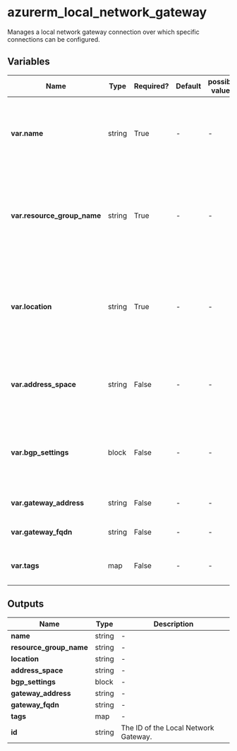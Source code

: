 # azurerm_local_network_gateway

Manages a local network gateway connection over which specific connections can be configured.

## Variables

| Name | Type | Required? | Default  | possible values | Description |
| ---- | ---- | --------- | -------- | ----------- | ----------- |
| **var.name** | string | True | -  |  -  | The name of the local network gateway. Changing this forces a new resource to be created. | 
| **var.resource_group_name** | string | True | -  |  -  | The name of the resource group in which to create the local network gateway. Changing this forces a new resource to be created. | 
| **var.location** | string | True | -  |  -  | The location/region where the local network gateway is created. Changing this forces a new resource to be created. | 
| **var.address_space** | string | False | -  |  -  | The list of string CIDRs representing the address spaces the gateway exposes. | 
| **var.bgp_settings** | block | False | -  |  -  | A `bgp_settings` block containing the Local Network Gateway's BGP speaker settings. | 
| **var.gateway_address** | string | False | -  |  -  | The gateway IP address to connect with. | 
| **var.gateway_fqdn** | string | False | -  |  -  | The gateway FQDN to connect with. | 
| **var.tags** | map | False | -  |  -  | A mapping of tags to assign to the resource. | 



## Outputs

| Name | Type | Description |
| ---- | ---- | --------- | 
| **name** | string  | - | 
| **resource_group_name** | string  | - | 
| **location** | string  | - | 
| **address_space** | string  | - | 
| **bgp_settings** | block  | - | 
| **gateway_address** | string  | - | 
| **gateway_fqdn** | string  | - | 
| **tags** | map  | - | 
| **id** | string  | The ID of the Local Network Gateway. | 